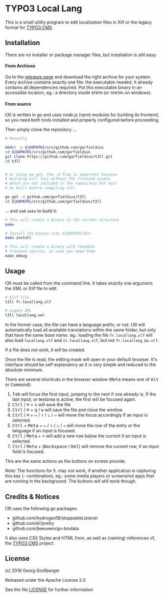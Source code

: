 # TYPO3 Local Lang

This is a small utility program to edit localization files in Xlif or the legacy format for [TYPO3 CMS](https://www.typo3.org/).

## Installation

There are no installer or package manager files, but installation is still easy:

#### From Archives

Go to the [releases page](https://github.com/garfieldius/t3ll/releases) and download the right archive for your system. Every archive contains exactly one file: the executable needed. It already contains all dependencies required. Put this executable binary in an accessible location, eg.: a directory inside `$PATH` (or `%PATH%` on windows).

#### From source

t3ll is written in go and uses node.js (npm) modules for building its frontend, so you need both tools installed and properly configured before proceeding.

Then simply clone the repository ...

```bash
# Manually

mkdir -p ${GOPATH}/src/github.com/garfieldius
cd ${GOPATH}/src/github.com/garfieldius
git clone https://github.com/garfieldius/t3ll.git
cd t3ll


# or using go get, the -d flag is important because
# building will fail without the frontend assets
# which are not included in the repository but must
# be built before compiling t3ll

go get -d github.com/garfieldius/t3ll
cd ${GOPATH}/src/github.com/garfieldius/t3ll
```

... and use `make` to build it:

```bash
# This will create a binary in the current directory
make

# Install the binary into ${GOPATH}/bin
make install

# This will create a binary with readable
# frontend sources, in case you need them
make debug
```

## Usage

t3ll must be called from the command line. It takes exactly one argument: the XML or Xlif file to edit.

```bash
# Xlif file
t3ll fr.locallang.xlf

# Legacy XML
t3ll locallang.xml
```

In the former case, the file can have a language prefix, or not. t3ll will automatically load all available translations within the same folder, but only that have the same *base name*. eg.: loading the file `fr.locallang.xlf` will also load `locallang.xlf` and `it.locallang.xlf`, but not `fr.locallang_be.xlf`.

If a file does not exist, it will be created.

Once the file is read, the editing mask will open in your default browser. It's interface should be self explanatory as it is very simple and reduced to the absolute minimum.

There are several shortcuts in the browser window (<kbd>Meta</kbd> means one of <kbd>Alt</kbd> or <kbd>Command</kbd>):

1. <kbd>Tab</kbd> will focus the first input, jumping to the next if one already is. If the last input, or textarea is active, the first will be focused again.
2. <kbd>Ctrl</kbd> / <kbd>⌘</kbd> + <kbd>s</kbd>  will save the file
3. <kbd>Ctrl</kbd> / <kbd>⌘</kbd> + <kbd>q</kbd> / <kbd>w</kbd> will save the file and close the window.
4. <kbd>Ctrl</kbd> / <kbd>⌘</kbd> + <kbd>←</kbd> / <kbd>↑</kbd> / <kbd>↓</kbd> / <kbd>→</kbd> will move the focus accordingly if an input is selected.
5. <kbd>Ctrl</kbd> + <kbd>Meta</kbd> + <kbd>←</kbd> / <kbd>↑</kbd> / <kbd>↓</kbd> / <kbd>→</kbd> will move the row of the entry or the language if an input is focused.
5. <kbd>Ctrl</kbd> / <kbd>Meta</kbd> + <kbd>+</kbd> will add a new row below the current if an input is selected.
6. <kbd>Ctrl</kbd> / <kbd>Meta</kbd> + (<kbd>Backspace</kbd> / <kbd>Del</kbd>) will remove the current row, if an input field is focused.

This are the same actions as the buttons on screen provide.

Note: The functions for 5. may not work, if another application is capturing this key (- combination), eg.: some media players or screenshot apps that are running in the background. The buttons will still work though.

## Credits & Notices

t3ll uses the following go packages:

* github.com/hydrogen18/stoppableListener
* github.com/kr/pretty
* github.com/jteeuwen/go-bindata

It also uses CSS Styles and HTML from, as well as (naming) references of, the [TYPO3 CMS](https://www.typo3.org) project.

## License

(c) 2016 Georg Großberger

Released under the Apache License 2.0

See the file [LICENSE](LICENSE) for further information
